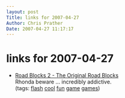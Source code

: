 ```yaml
---
layout: post
Title: links for 2007-04-27  
Author: Chris Prather
Date: 2007-04-27 11:17:17
---
```


# links for 2007-04-27
<ul class="delicious">
	<li>
		<div class="delicious-link"><a href="http://www.roadblocks2.com/roadblocks1/big.php">Road Blocks 2 - The Original Road Blocks</a></div>
		<div class="delicious-extended">Rhonda beware ... incredibly addictive.</div>
		<div class="delicious-tags">(tags: <a href="http://del.icio.us/perigrin/flash">flash</a> <a href="http://del.icio.us/perigrin/cool">cool</a> <a href="http://del.icio.us/perigrin/fun">fun</a> <a href="http://del.icio.us/perigrin/game">game</a> <a href="http://del.icio.us/perigrin/games">games</a>)</div>
	</li>
</ul>

